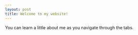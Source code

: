 ```yaml
---
layout: post
title: Welcome to my website!
---
```

You can learn a little about me as you navigate through the tabs.
